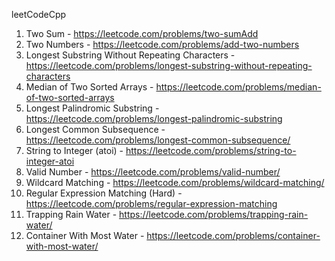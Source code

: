 leetCodeCpp
1. Two Sum - https://leetcode.com/problems/two-sumAdd
2. Two Numbers - https://leetcode.com/problems/add-two-numbers
3. Longest Substring Without Repeating Characters - https://leetcode.com/problems/longest-substring-without-repeating-characters
4. Median of Two Sorted Arrays - https://leetcode.com/problems/median-of-two-sorted-arrays
5. Longest Palindromic Substring - https://leetcode.com/problems/longest-palindromic-substring
6. Longest Common Subsequence - https://leetcode.com/problems/longest-common-subsequence/
7. String to Integer (atoi) - https://leetcode.com/problems/string-to-integer-atoi
8. Valid Number - https://leetcode.com/problems/valid-number/
9. Wildcard Matching - https://leetcode.com/problems/wildcard-matching/
10. Regular Expression Matching (Hard) - https://leetcode.com/problems/regular-expression-matching
11. Trapping Rain Water - https://leetcode.com/problems/trapping-rain-water/
12. Container With Most Water - https://leetcode.com/problems/container-with-most-water/

 
